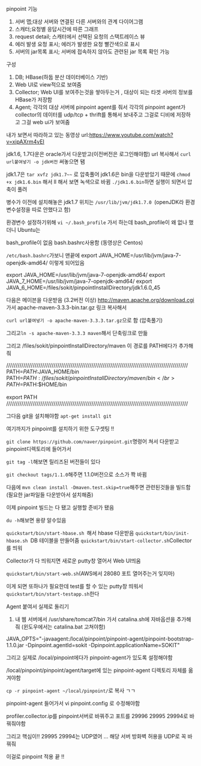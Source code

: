 pinpoint 기능
1. 서버 맵;대상 서버와 연결된 다른 서버와의 관계 다이어그램
2. 스캐터;요청별 응답시간에 따른 그래프
3. request detail; 스캐터에서 선택된 요청의 스택트레이스 뷰 
4. 에러 발생 요청 표시; 에러가 발생한 요청 빨간색으로 표시
5. 서버의 jar목록 표시; 서버에 접속하지 않아도 관련된 jar 목록 확인 가능 

구성
1. DB; HBase(하둡 분산 데이터베이스 기반) 
2. Web UI로 view적으로 보여줌 
3. Collector; Web UI를 보여주는것을 쌓아두는거 , 대상이 되는 타겟 서버의 정보를 HBase가 저장함 
4. Agent; 각각의 대상 서버에 pinpoint agent를 줘서 각각의 pinpoint agent가 collector의 데이터를 udp/tcp + thrift를 통해서 
보내주고 그걸로 디비에 저장하고 그걸 web ui가 보여줌 


내가 보면서 따라하고 있는 동영상 url:https://www.youtube.com/watch?v=xipAXrm4vEI

jdk1.6, 1.7다운은 oracle가서 다운받고(이전버전은 로그인해야함) url 복사해서 ```curl url붙여넣기 -o jdk버전``` 써놓으면 됌 

jdk1.7은 ```tar xvfz jdk1.7~~``` 로 압축풀어 
jdk1.6은 bin을 다운받았기 때문에 ```chmod +x jdk1.6.bin``` 해서 ll 해서 보면 녹색으로 바뀜 
``` ./jdk1.6.bin ```하면 실행이 되면서 압축이 풀려 

병수가 이전에 설치해놓은 jdk1.7 위치는 ```/usr/lib/jvm/jdk1.7.0 ```(openJDK라 환경변수설정을 따로 안했다고 함) 

환경변수 설정하기위해 ``` vi ~/.bash_profile ``` 가서 하는데 bash_profile이 왜 없나 했더니 Ubuntu는 

bash_profile이 없음 bash.bashrc사용함 (동영상은 Centos) 

``` /etc/bash.bashrc ```가보니 맨끝에 export JAVA_HOME=/usr/lib/jvm/java-7-openjdk-amd64/  이렇게 되어있음 

export JAVA_HOME=/usr/lib/jvm/java-7-openjdk-amd64/
export JAVA_7_HOME=/usr/lib/jvm/java-7-openjdk-amd64/
export JAVA_6_HOME=/files/sokit/pinpointInstallDirectory/jdk1.6.0_45

다음은 메이븐을 다운받음 (3.2버전 이상)
http://maven.apache.org/download.cgi 가서  apache-maven-3.3.3-bin.tar.gz 링크 복사해서 

``` curl url붙여넣기 -o apache-maven-3.3.3.tar.gz ```으로 함 (압축풀기) 

그리고``` ln -s apache-maven-3.3.3 maven ```해서 단축링크로 만듦

그리고 /files/sokit/pinpointInstallDirectory/maven 이 경로를 PATH에다가 추가해줘 

////////////////////////////////////////////////////////////////////////////////////////////////</br>
PATH=$PATH:$JAVA_HOME/bin</br>
PATH=$PATH:/files/sokit/pinpointInstallDirectory/maven/bin</br>
PATH=$PATH:$HOME/bin</br>
</br>
export PATH</br>
////////////////////////////////////////////////////////////////////////////////////////////////</br>

그다음 git을 설치해야함 ``` apt-get install git ```

여기까지가 pinpoint를 설치하기 위한 도구셋팅 !! 

``` git clone https://github.com/naver/pinpoint.git ```명령어 쳐서 다운받고 pinpoint디렉토리에 들어가서 

``` git tag -l ```해보면 릴리즈된 버전들이 있다 

``` git checkout tags/1.1.0 ```해주면 1.1.0버전으로 소스가 쫙 바뀜

다음에 ``` mvn clean install -Dmaven.test.skip=true ```해주면 관련된것들을 빌드함 (필요한 jar파일들 다운받아서 설치해줌) 

이제 pinpoint 빌드는 다 됐고 실행할 준비가 됐음 

``` du -h ```해보면 용량 알수있음 

``` quickstart/bin/start-hbase.sh  ```해서 hbase 다운받음 
``` quickstart/bin/init-hbase.sh  ```DB 테이블을 만들어줌 
``` quickstart/bin/start-collector.sh ```Collector를 띄워 

Collector가 다 띄워지면 새로운 putty창 열어서 Web UI띄움 

``` quickstart/bin/start-web.sh ```(AWS에서 28080 포트 열어주는거 잊지마) 

이게 되면 또하나가 필요한데 test를 할 수 있는 putty창 띄워서
``` quickstart/bin/start-testapp.sh ```한다 

Agent 붙여서 실제로 돌리기 
1. 내 웹 서버에서 /usr/share/tomcat7/bin 가서 catalina.sh에 자바옵션을 추가해줘 (윈도우에서는 catalina.bat 고쳐야함)

JAVA_OPTS="-javaagent:/local/pinpoint/pinpoint-agent/pinpoint-bootstrap-1.1.0.jar -Dpinpoint.agentId=sokit -Dpinpoint.applicationName=SOKIT" 

그리고 실제로 /local/pinpoint에다가 pinpoint-agent가 있도록 설정해야함 

/local/pinpoint/pinpoint/agent/target에 있는 pinpoint-agent 디렉토리 자체를 옮겨야함

``` cp -r pinpoint-agent ~/local/pinpoint/ ```로 복사 ㄱㄱ 

pinpoint-agent 들어가서 vi pinpoint.config 로 수정해야함 

profiler.collector.ip를 pinpoint서버로 바꿔주고 
포트를 29996 29995 29994로 바꿔줘야함 

그리고 핵심이!! 29995 29994는 UDP였어 ... 해당 서버 방화벽 허용을 UDP로 꼭 바꿔줘 

이걸로 pinpoint 적용 끝 !! 


